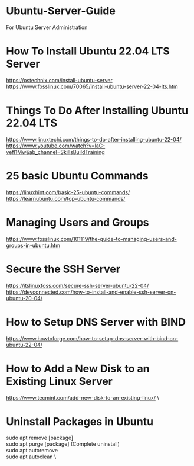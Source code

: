 # Ubuntu-Server-Guide
For Ubuntu Server Administration

# How To Install Ubuntu 22.04 LTS Server
https://ostechnix.com/install-ubuntu-server \
https://www.fosslinux.com/70065/install-ubuntu-server-22-04-lts.htm

# Things To Do After Installing Ubuntu 22.04 LTS
https://www.linuxtechi.com/things-to-do-after-installing-ubuntu-22-04/ \
https://www.youtube.com/watch?v=laC-vefl1Mw&ab_channel=SkillsBuildTraining

# 25 basic Ubuntu Commands
https://linuxhint.com/basic-25-ubuntu-commands/ \
https://learnubuntu.com/top-ubuntu-commands/

# Managing Users and Groups
https://www.fosslinux.com/101119/the-guide-to-managing-users-and-groups-in-ubuntu.htm

# Secure the SSH Server
https://itslinuxfoss.com/secure-ssh-server-ubuntu-22-04/ \
https://devconnected.com/how-to-install-and-enable-ssh-server-on-ubuntu-20-04/

# How to Setup DNS Server with BIND
https://www.howtoforge.com/how-to-setup-dns-server-with-bind-on-ubuntu-22-04/

# How to Add a New Disk to an Existing Linux Server
https://www.tecmint.com/add-new-disk-to-an-existing-linux/ \

# Uninstall Packages in Ubuntu
sudo apt remove [package] \
sudo apt purge [package]  (Complete uninstall) \
sudo apt autoremove \
sudo apt autoclean \



